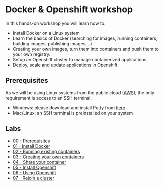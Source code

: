 # Docker & Openshift workshop

In this hands-on workshop you will learn how to:

* Install Docker on a Linux system
* Learn the basics of Docker (searching for images, running containers, building images, publishing images,...) 
* Creating your own images, turn them into containers and push them to your own registry.
* Setup an Openshift cluster to manage containerized applications.
* Deploy, scale and update applications in Openshift.

## Prerequisites

As we will be using Linux systems from the public cloud ([AWS](https://aws.amazon.com)), the only requirement is access to an SSH terminal:

* Windows: please download and install Putty from [here](http://www.chiark.greenend.org.uk/~sgtatham/putty/download.html)
* Mac/Linux: an SSH terminal is preinstalled on your system

## Labs

* [00 - Prerequisites](Lab%200%20-%20Prerequisites)
* [01 - Install Docker](Lab%201%20-%20Install%20Docker)
* [02 - Running existing containers](Lab%202%20-%20Running%20your%20own%20containers)
* [03 - Creating your own containers](Lab%203%20-%20Creating%20your%20own%20containers)
* [04 - Share your container](Lab%204%20-%20Share%20your%20container)
* [05 - Install Openshift](Lab%205%20-%20Install%20Openshift)
* [06 - Using Openshift](Lab%206%20-%%20Using%20Openshift)
* [07 - Rejoin a cluster](Lab%207%20-%20Rejoin%20a%20cluster)
